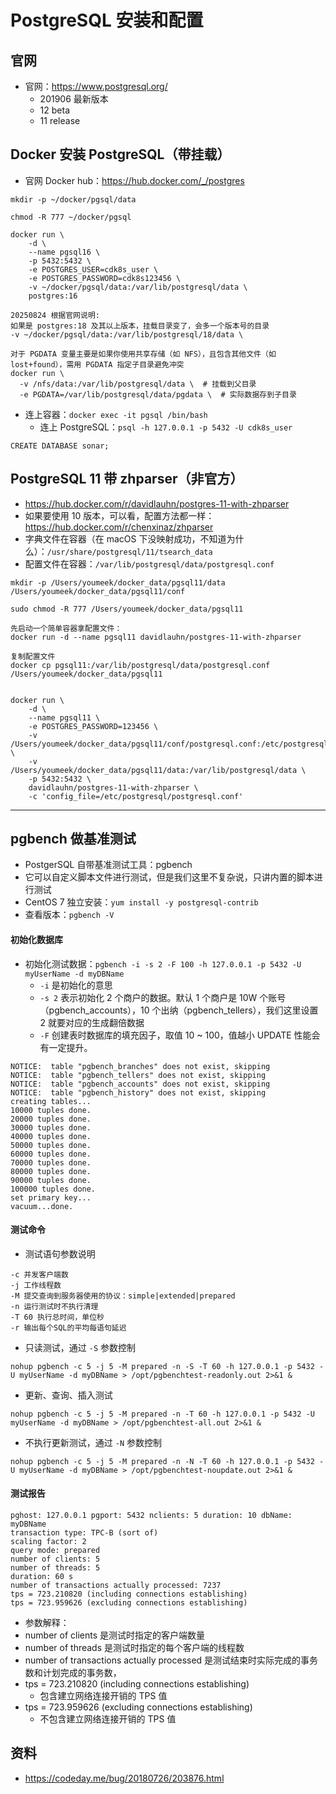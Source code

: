 # PostgreSQL 安装和配置


## 官网

- 官网：<https://www.postgresql.org/>
    - 201906 最新版本
    - 12 beta
    - 11 release


## Docker 安装 PostgreSQL（带挂载）

- 官网 Docker hub：<https://hub.docker.com/_/postgres>

```
mkdir -p ~/docker/pgsql/data

chmod -R 777 ~/docker/pgsql

docker run \
	-d \
	--name pgsql16 \
	-p 5432:5432 \
	-e POSTGRES_USER=cdk8s_user \
	-e POSTGRES_PASSWORD=cdk8s123456 \
	-v ~/docker/pgsql/data:/var/lib/postgresql/data \
	postgres:16

20250824 根据官网说明:
如果是 postgres:18 及其以上版本，挂载目录变了，会多一个版本号的目录
-v ~/docker/pgsql/data:/var/lib/postgresql/18/data \

对于 PGDATA 变量主要是如果你使用共享存储（如 NFS），且包含其他文件（如 lost+found），需用 PGDATA 指定子目录避免冲突
docker run \
  -v /nfs/data:/var/lib/postgresql/data \  # 挂载到父目录
  -e PGDATA=/var/lib/postgresql/data/pgdata \  # 实际数据存到子目录

```

- 连上容器：`docker exec -it pgsql /bin/bash`
	- 连上 PostgreSQL：`psql -h 127.0.0.1 -p 5432 -U cdk8s_user`


```
CREATE DATABASE sonar;
```

## PostgreSQL 11 带 zhparser（非官方）

- <https://hub.docker.com/r/davidlauhn/postgres-11-with-zhparser>
- 如果要使用 10 版本，可以看，配置方法都一样：<https://hub.docker.com/r/chenxinaz/zhparser>
- 字典文件在容器（在 macOS 下没映射成功，不知道为什么）：`/usr/share/postgresql/11/tsearch_data`
- 配置文件在容器：`/var/lib/postgresql/data/postgresql.conf`

```
mkdir -p /Users/youmeek/docker_data/pgsql11/data /Users/youmeek/docker_data/pgsql11/conf

sudo chmod -R 777 /Users/youmeek/docker_data/pgsql11

先启动一个简单容器拿配置文件：
docker run -d --name pgsql11 davidlauhn/postgres-11-with-zhparser

复制配置文件
docker cp pgsql11:/var/lib/postgresql/data/postgresql.conf /Users/youmeek/docker_data/pgsql11


docker run \
	-d \
	--name pgsql11 \
	-e POSTGRES_PASSWORD=123456 \
	-v /Users/youmeek/docker_data/pgsql11/conf/postgresql.conf:/etc/postgresql/postgresql.conf \
	-v /Users/youmeek/docker_data/pgsql11/data:/var/lib/postgresql/data \
	-p 5432:5432 \
	davidlauhn/postgres-11-with-zhparser \
	-c 'config_file=/etc/postgresql/postgresql.conf'

```

-------------------------------------------------------------------


## pgbench 做基准测试

- PostgerSQL 自带基准测试工具：pgbench
- 它可以自定义脚本文件进行测试，但是我们这里不复杂说，只讲内置的脚本进行测试
- CentOS 7 独立安装：`yum install -y postgresql-contrib`
- 查看版本：`pgbench -V`

#### 初始化数据库

- 初始化测试数据：`pgbench -i -s 2 -F 100 -h 127.0.0.1 -p 5432 -U myUserName -d myDBName`
    - `-i` 是初始化的意思
    - `-s 2` 表示初始化 2 个商户的数据。默认 1 个商户是 10W 个账号（pgbench_accounts），10 个出纳（pgbench_tellers），我们这里设置 2 就要对应的生成翻倍数据
    - `-F` 创建表时数据库的填充因子，取值 10 ~ 100，值越小 UPDATE 性能会有一定提升。

```
NOTICE:  table "pgbench_branches" does not exist, skipping
NOTICE:  table "pgbench_tellers" does not exist, skipping
NOTICE:  table "pgbench_accounts" does not exist, skipping
NOTICE:  table "pgbench_history" does not exist, skipping
creating tables...
10000 tuples done.
20000 tuples done.
30000 tuples done.
40000 tuples done.
50000 tuples done.
60000 tuples done.
70000 tuples done.
80000 tuples done.
90000 tuples done.
100000 tuples done.
set primary key...
vacuum...done.
```

#### 测试命令

- 测试语句参数说明

```
-c 并发客户端数 
-j 工作线程数
-M 提交查询到服务器使用的协议：simple|extended|prepared
-n 运行测试时不执行清理
-T 60 执行总时间，单位秒
-r 输出每个SQL的平均每语句延迟
```

- 只读测试，通过 `-S` 参数控制

```
nohup pgbench -c 5 -j 5 -M prepared -n -S -T 60 -h 127.0.0.1 -p 5432 -U myUserName -d myDBName > /opt/pgbenchtest-readonly.out 2>&1 &
```

- 更新、查询、插入测试

```
nohup pgbench -c 5 -j 5 -M prepared -n -T 60 -h 127.0.0.1 -p 5432 -U myUserName -d myDBName > /opt/pgbenchtest-all.out 2>&1 &
```

- 不执行更新测试，通过 `-N` 参数控制

```
nohup pgbench -c 5 -j 5 -M prepared -n -N -T 60 -h 127.0.0.1 -p 5432 -U myUserName -d myDBName > /opt/pgbenchtest-noupdate.out 2>&1 &
```



#### 测试报告

```
pghost: 127.0.0.1 pgport: 5432 nclients: 5 duration: 10 dbName: myDBName
transaction type: TPC-B (sort of)
scaling factor: 2
query mode: prepared
number of clients: 5
number of threads: 5
duration: 60 s
number of transactions actually processed: 7237
tps = 723.210820 (including connections establishing)
tps = 723.959626 (excluding connections establishing)
```

- 参数解释：
- number of clients 是测试时指定的客户端数量
- number of threads 是测试时指定的每个客户端的线程数
- number of transactions actually processed 是测试结束时实际完成的事务数和计划完成的事务数，
- tps = 723.210820 (including connections establishing)
    - 包含建立网络连接开销的 TPS 值
- tps = 723.959626 (excluding connections establishing)
    - 不包含建立网络连接开销的 TPS 值


## 资料

- <https://codeday.me/bug/20180726/203876.html>
